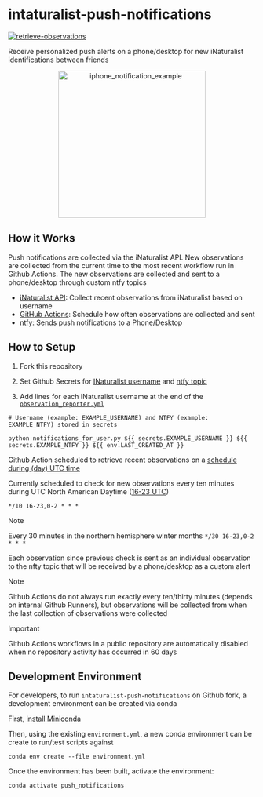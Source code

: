 # intaturalist-push-notifications
[![retrieve-observations](https://github.com/unaschneck/intaturalist-push-notifications/actions/workflows/observation_reporter.yml/badge.svg)](https://github.com/unaschneck/intaturalist-push-notifications/actions/workflows/observation_reporter.yml)

Receive personalized push alerts on a phone/desktop for new iNaturalist identifications between friends

<p align="center">
  <img src="https://github.com/unaschneck/intaturalist-push-notifications/assets/22159116/9c94c7c6-790c-445b-a63a-b3a577c26e06" alt="iphone_notification_example" width="300"/>
</p>

## How it Works

Push notifications are collected via the iNaturalist API. New observations are collected from the current time to the most recent workflow run in Github Actions. The new observations are collected and sent to a phone/desktop through custom ntfy topics

- [iNaturalist API](https://api.inaturalist.org/v1/docs/): Collect recent observations from iNaturalist based on username
- [GitHub Actions](https://github.com/unaschneck/intaturalist-push-notifications/blob/main/.github/workflows/observation_reporter.yml): Schedule how often observations are collected and sent
- [ntfy](https://github.com/binwiederhier/ntfy): Sends push notifications to a Phone/Desktop

## How to Setup

1. Fork this repository

2. Set Github Secrets for [INaturalist username](https://www.inaturalist.org/) and [ntfy topic](https://github.com/binwiederhier/ntfy)

3. Add lines for each INaturalist username at the end of the [`observation_reporter.yml`](https://github.com/unaschneck/intaturalist-push-notifications/blob/main/.github/workflows/observation_reporter.yml)

```
# Username (example: EXAMPLE_USERNAME) and NTFY (example: EXAMPLE_NTFY) stored in secrets 

python notifications_for_user.py ${{ secrets.EXAMPLE_USERNAME }} ${{ secrets.EXAMPLE_NTFY }} ${{ env.LAST_CREATED_AT }} 
```

Github Action scheduled to retrieve recent observations on a [schedule during (day) UTC time](https://github.com/unaschneck/intaturalist-push-notifications/blob/3dd82fec933843d7758cf164732c0a8cbec6f633/.github/workflows/observation_reporter.yml)

Currently scheduled to check for new observations every ten minutes during UTC North American Daytime ([16-23 UTC](https://crontab.guru/#*/10_16-23,0-2_*_*_*))

```
*/10 16-23,0-2 * * *
```

> [!Note]
> Every 30 minutes in the northern hemisphere winter months `*/30 16-23,0-2 * * *`

Each observation since previous check is sent as an individual observation to the nfty topic that will be received by a phone/desktop as a custom alert

> [!Note]
> Github Actions do not always run exactly every ten/thirty minutes (depends on internal Github Runners), but observations will be collected from when the last collection of observations were collected

> [!Important]
> Github Actions workflows in a public repository are automatically disabled when no repository activity has occurred in 60 days

## Development Environment

For developers, to run `intaturalist-push-notifications` on Github fork, a development environment can be created via conda

First, [install Miniconda](https://docs.conda.io/projects/miniconda/en/latest/miniconda-install.html)

Then, using the existing `environment.yml`, a new conda environment can be create to run/test scripts against

```
conda env create --file environment.yml
```
Once the environment has been built, activate the environment:
```
conda activate push_notifications
```
